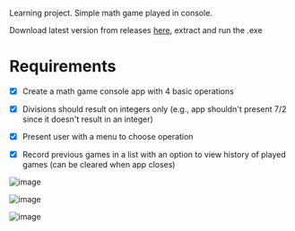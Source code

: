 Learning project. Simple math game played in console.

Download latest version from releases [here](https://github.com/bheston1/console-math-game/releases/latest), extract and run the .exe

# Requirements

- [x] Create a math game console app with 4 basic operations

- [x] Divisions should result on integers only (e.g., app shouldn't present 7/2 since it doesn't result in an integer)

- [x] Present user with a menu to choose operation

- [x] Record previous games in a list with an option to view history of played games (can be cleared when app closes)

![image](https://github.com/bheston1/console-math-game/assets/111481356/60deab54-d27c-4ad8-b358-3cf94850bba1)

![image](https://github.com/bheston1/console-math-game/assets/111481356/e6446a26-a21a-434a-86e3-6ded72b8a4c3)

![image](https://github.com/bheston1/console-math-game/assets/111481356/6e50f62f-65a5-4d6a-a835-bbe8255106aa)
